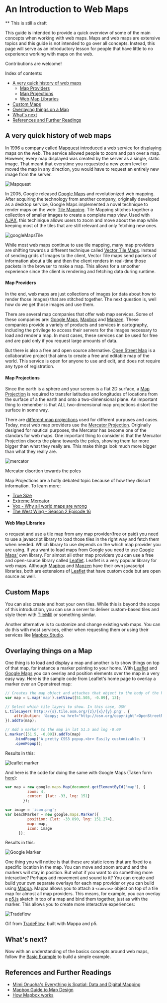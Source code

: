 # An Introduction to Web Maps 

** This is still a draft

This guide is intended to provide a quick overview of some of the main concepts when working with web maps. Maps and web maps are extensive topics and this guide is not intended to go over all concepts. Instead, this page will serve as an introductory lesson for people that have little to no  experience working with maps on the web.

Contributions are welcome! 

Index of contents:

 - [A very quick history of web maps](#a-very-quick-history-of-web-maps)
    - [Map Providers](#map-providers)
    - [Map Projections](#map-projections)
    - [Web Map Libraries](#web-map-libraries)
 - [Custom Maps](#custom-maps)
 - [Overlaying things on a Map](#overlaying-things-on-a-map)
 - [What's next](#whats-next)
 - [References and Further Readings](#references-and-further-readings)

## A very quick history of web maps

In 1996 a company called [Mapquest](http://www.mapquest.com/) introduced a web service for displaying maps on the web. The service allowed people to zoom and pan over a map. However, every map displayed was created by the server as a single, static image. That meant that everytime you requested a new zoom level or moved the map in any direction, you would have to request an entirely new image from the server. 

![Mapquest](images/mapquest.gif)

In 2005, Google released [Google Maps](https://en.wikipedia.org/wiki/Google_Maps) and revolutionized web mapping. After acquiring the technology from another company, originally developed as a desktop service, Google Maps implemented a novel technique to render maps on the web: [Tile Mapping](https://en.wikipedia.org/wiki/Tiled_web_map). Tile Mapping stitches together a collection of smaller images to create a complete map view. Used with [AJAX](https://developer.mozilla.org/en-US/docs/AJAX/Getting_Started), this techinique allows users to zoom and move about the map while keeping most of the tiles that are still relevant and only fetching new ones.  


![googleMapsTile](images/loadingGoogleMaps.gif)

While most web maps continue to use tile mapping, many map providers are shifting towards a different technique called [Vector Tile Maps](https://en.wikipedia.org/wiki/Vector_tiles). Instead of sending grids of images to the client, Vector Tile maps send packets of information about a tile and then the client renders in real-time those packets in the browser to make a map. This allows for a smoother experience since the client is rendering and fetching data during runtime.

#### Map Providers

In the end, web maps are just collections of images (or data about how to render those images) that are stitched together. The next question is, well how do we get those images and use them.

There are several map companies that offer web map services. Some of these companies are: [Google Maps](maps.google.com), [Mapbox](mapbox.com) and [Mapzen](mapzen.com). These companies provide a variety of products and services in cartography, including the privilege to access their servers for the images necessary to load and render a map. In most cases, these services can be used for free and are paid only if you request large amounts of data.

But there is also a free and open source alternative. [Open Street Map](https://www.openstreetmap.org/#map=4/38.01/-95.84) is a collaborative project that aims to create a free and editable map of the world. This service is open for anyone to use and edit, and does not require any type of registration.

#### Map Projections

Since the earth is a sphere and your screen is a flat 2D surface, a [Map Projection](https://en.wikipedia.org/wiki/Map_projection) is required to transfer latitudes and longitudes of locations from the surface of a the earth and onto a two-dimensional plane. An important thing to remember is that ALL two-dimensional map projections distort the surface in some way.

There are [different map projections](https://en.wikipedia.org/wiki/List_of_map_projections) used for different purpuses and cases. Today, most web map providers use the [Mercator Projection](https://en.wikipedia.org/wiki/Mercator_projection). Originally designed for nautical purposes, the Mercator has become one of the standars for web maps. One important thing to consider is that the Mercator Projection disorts the plane towards the poles, showing them far more bigger than what they really are. This make things look much more bigger than what they really are.

![mercator](images/tissot_mercator.png)

Mercator disortion towards the poles

Map Projections are a hotly debated topic because of how they dissort information. To learn more:

- [True Size](https://thetruesize.com/#?borders=1~!MTU2Mzk2Mzk.NDc2MjAxMQ*Mjg5MDYyMjE(ODU4NTkwOA~!CONTIGUOUS_US*MTAwMjQwNzU.MjUwMjM1MTc(MTc1)MA~!IN*NTI2NDA1MQ.Nzg2MzQyMQ)MQ~!CN*OTkyMTY5Nw.NzMxNDcwNQ(MjI1)Mg)
- [Extreme Mercator](https://mrgris.com/projects/merc-extreme/#0b6b7dd3@)
- [Vox - Why all world maps are wrong](https://www.youtube.com/watch?v=kIID5FDi2JQ)
- [The West Wing - Season 2 Episode 16](https://www.youtube.com/watch?v=vVX-PrBRtTY)

####  Web Map Libraries

o request and use a tile map from any map provider(free or paid) you need to use a javascript library to load those tiles in the right way and fetch them when needed. Which library to use depends on the which map provider you are using. If you want to load maps from Google you need to use [Google Maps'](https://developers.google.com/maps/) own library. For almost all other map providers you can use a free and open-source library called [Leaflet](http://leafletjs.com/). Leaflet is a very popular library for web maps. Although [Mapbox](https://www.mapbox.com/mapbox.js/api/v3.1.1/) and [Mapzen](https://mapzen.com/documentation/mapzen-js/) have their own javascript libraries, both are extensions of [Leaflet](http://leafletjs.com/) that have custom code but are open source as well.

## Custom Maps 

You can also create and host your own tiles. While this is beyond the scope of this introduction, you can use a server to deliver custom-based tiles and style them with [TileMill](https://tilemill-project.github.io/tilemill/) or something similar.

Another alternative is to customize and change existing web maps. You can do this with most services, either when requesting them or using their services like [Mapbox Studio](https://www.mapbox.com/studio/styles/).

## Overlaying things on a Map

One thing is to load and display a map and another is to show things on top of that map, for instance a marker pointing to your home. With [Leaflet](http://leafletjs.com/) and [Google Maps](https://developers.google.com/maps/) you can overlay and position elements over the map in a very easy way. Here is the sample code from Leaflet's home page to overlay a marker over an Openstreet map:

```javascript
// Creates the map object and attaches that object to the body of the html. This also sets the starting latiute, longitud and zoom level
var map = L.map('map').setView([51.505, -0.09], 13);

// Select which tile layers to show. In this case, OSM
L.tileLayer('http://{s}.tile.osm.org/{z}/{x}/{y}.png', {
    attribution: '&copy; <a href="http://osm.org/copyright">OpenStreetMap</a> contributors'
}).addTo(map);

// Add a marker to the map in lat 51.5 and lng -0.09
L.marker([51.5, -0.09]).addTo(map)
    .bindPopup('A pretty CSS3 popup.<br> Easily customizable.')
    .openPopup();
```
Results in this:

![leaflet marker](images/leafletMarker.png)

And here is the code for doing the same with Google Maps (Taken form [here](https://developers.google.com/maps/documentation/javascript/examples/icon-simple)):
```javascript
var map = new google.maps.Map(document.getElementById('map'), {
          zoom: 4,
          center: {lat: -33, lng: 151}
        });

var image = 'icon.png';
var beachMarker = new google.maps.Marker({
          position: {lat: -33.890, lng: 151.274},
          map: map,
          icon: image
      });
```

Results in this:

![Google Marker](images/googleMapsMarker.png)

One thing you will notice is that these are static icons that are fixed to a specific location in the map. You can move and zoom around and the markers will stay in position. But what if you want to do something more interactive? Perhaps add movement and sound to it? You can create and build your own separate overlays for each map provider or you can build using [Mappa](https://github.com/cvalenzuela/Mappa). Mappa allows you to attach a `<canvas>` object on top of a tile map for almost all map providers. This means, for example, you can overlay a [p5.js](https://github.com/processing/p5.js) sketch in top of a map and bind them together, just as with the marker. This allows you to create more interactive experiences:

![Tradeflow](images/tradeflow.gif)

Gif from [TradeFlow](http://tradeflow.3laab.com/), built with Mappa and p5.

## What's next?

Now with an understanding of the basics concepts around web maps, follow the [Basic Example](../basic) to build a simple example.

## References and Further Readings

- [Mimi Onuoha's Everything is Spatial: Data and Digital Mapping](https://mimionuoha.github.io/spring2017-digitalmapping/weekone/#/)
- [Mapbox Guide to Map Design](https://www.mapbox.com/resources/guide-to-map-design-part-1.pdf)
- [How Mapbox works](https://www.mapbox.com/help/how-mapbox-works-overview/)
